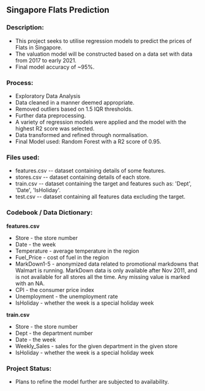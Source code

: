 ## Singapore Flats Prediction

### Description:

- This project seeks to utilise regression models to predict the prices of Flats in Singapore. 
- The valuation model will be constructed based on a data set with data from 2017 to early 2021. 
- Final model accuracy of ~95%.

### Process:

- Exploratory Data Analysis
- Data cleaned in a manner deemed appropriate. 
- Removed outliers based on 1.5 IQR thresholds.
- Further data preprocessing. 
- A variety of regression models were applied and the model with the highest R2 score was selected. 
- Data transformed and refined through normalisation.
- Final Model used: Random Forest with a R2 score of 0.95.

### Files used:

- features.csv -- dataset containing details of some features.
- stores.csv -- dataset containing details of each store.
- train.csv -- dataset containing the target and features such as: 'Dept', 'Date', 'IsHoliday'.
- test.csv -- dataset containing all features data excluding the target.

### Codebook / Data Dictionary:

**features.csv**
- Store - the store number
- Date - the week
- Temperature - average temperature in the region
- Fuel_Price - cost of fuel in the region
- MarkDown1-5 - anonymized data related to promotional markdowns that Walmart is running. MarkDown data is only available after Nov 2011, and is not available for all stores all the time. Any missing value is marked with an NA.
- CPI - the consumer price index
- Unemployment - the unemployment rate
- IsHoliday - whether the week is a special holiday week

**train.csv**
- Store - the store number
- Dept - the department number
- Date - the week
- Weekly_Sales -  sales for the given department in the given store
- IsHoliday - whether the week is a special holiday week
  

### Project Status:
- Plans to refine the model further are subjected to availability.
